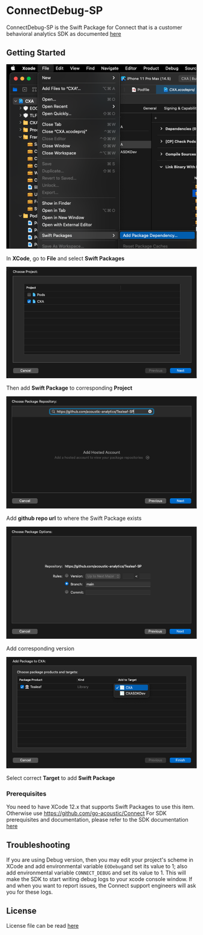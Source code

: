 # ConnectDebug-SP

ConnectDebug-SP is the Swift Package for Connect that is a customer behavioral analytics SDK as documented [here](https://developer.goacoustic.com/acoustic-exp-analytics/docs/acoustic-experience-analytics-tealeaf-sdk-for-ios-standard-and-mobile-editions)


## Getting Started

![Step 1](https://github.com/go-acoustic/ConnectDebug-SP/blob/master/images/sp_1.png?raw=true)

In **XCode**, go to **File** and select **Swift Packages**

![Step 2](https://github.com/go-acoustic/ConnectDebug-SP/blob/master/images/sp_2.png?raw=true)

Then add **Swift Package** to corresponding **Project**

![Step 3](https://github.com/go-acoustic/ConnectDebug-SP/blob/master/images/sp_3.png?raw=true)

Add **github repo url** to where the Swift Package exists

![Step 4](https://github.com/go-acoustic/ConnectDebug-SP/blob/master/images/sp_4.png?raw=true)

Add corresponding version

![Step 5](https://github.com/go-acoustic/ConnectDebug-SP/blob/master/images/sp_5.png?raw=true)

Select correct **Target** to add **Swift Package**

### Prerequisites

You need to have XCode 12.x that supports Swift Packages to use this item. Otherwise use https://github.com/go-acoustic/Connect
For SDK prerequisites and documentation, please refer to the SDK documentation [here](https://developer.goacoustic.com/acoustic-exp-analytics/docs/acoustic-experience-analytics-tealeaf-sdk-for-ios-standard-and-mobile-editions)

## Troubleshooting

If you are using Debug version, then you may edit your project's scheme in XCode and add environmental variable `EODebug`and set its value to 1; also add environmental variable `CONNECT_DEBUG` and set its value to 1. This will make the SDK to start writing debug logs to your xcode console window. If and when you want to report issues, the Connect support engineers will ask you for these logs.

## License

License file can be read [here](https://github.com/go-acoustic/ConnectDebug-SP/tree/master/License)
